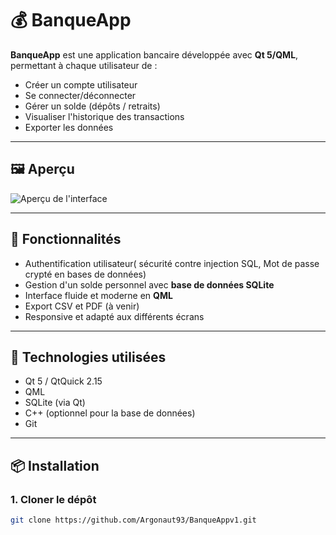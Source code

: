 # 💰 BanqueApp

**BanqueApp** est une application bancaire développée avec **Qt 5/QML**, permettant à chaque utilisateur de :

- Créer un compte utilisateur
- Se connecter/déconnecter
- Gérer un solde (dépôts / retraits)
- Visualiser l'historique des transactions
- Exporter les données

---

## 🖼️ Aperçu

![Aperçu de l'interface](chemin/vers/capture.png)

---

## 🚀 Fonctionnalités

- Authentification utilisateur( sécurité contre injection SQL, Mot de passe crypté en bases de données)
- Gestion d'un solde personnel avec **base de données SQLite**
- Interface fluide et moderne en **QML**
- Export CSV et PDF (à venir)
- Responsive et adapté aux différents écrans

---

## 🔧 Technologies utilisées

- Qt 5 / QtQuick 2.15
- QML
- SQLite (via Qt)
- C++ (optionnel pour la base de données)
- Git

---

## 📦 Installation

### 1. Cloner le dépôt

```bash
git clone https://github.com/Argonaut93/BanqueAppv1.git
